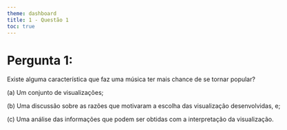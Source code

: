 ```yaml
---
theme: dashboard
title: 1 - Questão 1
toc: true
---
```


<style>
    body, div, p, li, ol { max-width: none; }
</style>

# Pergunta 1:

Existe alguma característica que faz uma música ter mais chance de se tornar popular?

(a) Um conjunto de visualizações;

(b) Uma discussão sobre as razões que motivaram a escolha das visualização desenvolvidas, e;

(c) Uma análise das informações que podem ser obtidas com a interpretação da visualização.

